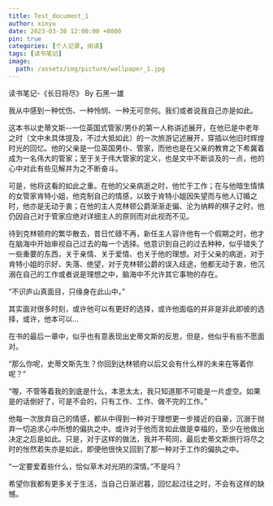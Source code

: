 ```yaml
---
title: Test_document_1
author: xinyu
date: 2023-03-30 12:00:00 +0800
pin: true
categories: [个人记录, 阅读]
tags: [读书笔记]
image:
  path: /assets/img/picture/wallpaper_1.jpg
---
```


读书笔记-《长日将尽》 By 石黑一雄

我从中感到一种忧伤、一种怜悯、一种无可奈何。我们或者说我自己亦是如此。

这本书以史蒂文斯--一位英国式管家/男仆的第一人称讲述展开，在他已是中老年之时（文中未具体提及，不过大抵如此）的一次旅游记述展开，穿插以他旧时辉煌时光的回忆。他的父亲是一位英国男仆、管家，而他也是在父亲的教育之下希冀着成为一名伟大的管家；至于关于伟大管家的定义，也是文中不断谈及的一点，他的心中对此有些见解并为之不断奋斗。

可是，他将这看的如此之重。在他的父亲病逝之时，他忙于工作；在与他暗生情愫的女管家肯特小姐，他克制自己的情感，以致于肯特小姐因失望而与他人订婚之时，他亦是无动于衷；在他的主人克林顿公爵渐渐走偏、沦为纳粹的棋子之时，他仍因自己对于管家应绝对详细主人的原则而对此视而不见。

待到克林顿府的繁华散去，昔日忙碌不再，新任主人容许他有一个假期之时，他才在脑海中开始审视自己过去的每一个选择。他意识到自己的过去种种，似乎错失了一些重要的东西，关于亲情、关于爱情、也关于他的理想。对于父亲的病逝，对于肯特小姐的示好、失落、绝望，对于克林顿公爵的误入歧途，他都无动于衷，他沉溺在自己的工作或者说是理想之中，脑海中不允许其它事物的存在。

“不识庐山真面目，只缘身在此山中。”

其实面对很多时刻，或许他可以有更好的选择，或许他面临的并非是非此即彼的选择，或许，他本可以...

在书的最后一章中，似乎也有意表现出史蒂文斯的反思，但是，他似乎有些不愿面对。

“那么你呢，史蒂文斯先生？你回到达林顿府以后又会有什么样的未来在等着你呢？”

“喔，不管等着我的到底是什么，本恩太太，我只知道那不可能是一片虚空。如果是的话倒好了，可是不会的，只有工作、工作、做不完的工作。”

他每一次放弃自己的情感，都从中得到一种对于理想更一步接近的自豪，沉溺于抛弃一切追求心中所想的偏执之中。或许对于他而言如此做是幸福的，至少在他做出决定之后是如此。只是，对于这样的做法，我并不苟同，最后史蒂文斯旅行将尽之时的怅然若失亦是如此，即便他很快又回到了那一种对于工作的偏执之中。

“一定要爱着些什么，恰似草木对光阴的深情。”不是吗？

希望你我都有更多关于生活，当自己日渐迟暮，回忆起过往之时，不会有这样的缺憾。
